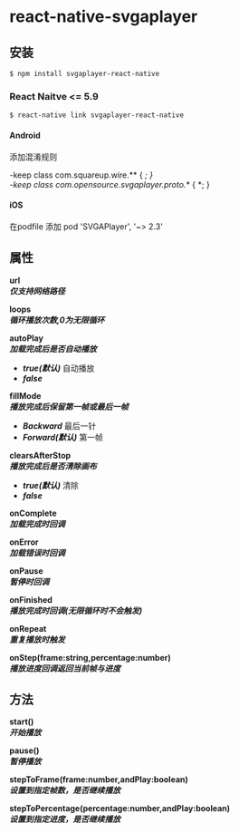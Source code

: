 
# react-native-svgaplayer

## 安装

`$ npm install svgaplayer-react-native`

### React Naitve <= 5.9

`$ react-native link svgaplayer-react-native`


#### Android

添加混淆规则

-keep class com.squareup.wire.** { *; } </br>
-keep class com.opensource.svgaplayer.proto.** { *; }

#### iOS

在podfile 添加 pod 'SVGAPlayer', '~> 2.3'



## 属性

**url**</br>
***仅支持网络路径***</br>

**loops**</br>
***循环播放次数,0为无限循环***</br>

**autoPlay**</br>
***加载完成后是否自动播放***</br>
* ***true(默认)*** 自动播放</br>
* ***false***

**fillMode**</br>
***播放完成后保留第一帧或最后一帧***</br>
* ***Backward*** 最后一针</br>
* ***Forward(默认)*** 第一帧</br>

**clearsAfterStop**</br>
***播放完成后是否清除画布***</br>
* ***true(默认)*** 清除</br>
* ***false***

**onComplete**</br>
***加载完成时回调***</br>

**onError**</br>
***加载错误时回调***</br>

**onPause**</br>
***暂停时回调***</br>

**onFinished**</br>
***播放完成时回调(无限循环时不会触发)***</br>

**onRepeat**</br>
***重复播放时触发***</br>

**onStep(frame:string,percentage:number)**</br>
***播放进度回调返回当前帧与进度***</br>

## 方法
**start()**</br>
***开始播放***</br>

**pause()**</br>
***暂停播放***</br>

**stepToFrame(frame:number,andPlay:boolean)**</br>
***设置到指定帧数，是否继续播放***</br>

**stepToPercentage(percentage:number,andPlay:boolean)**</br>
***设置到指定进度，是否继续播放***</br>


